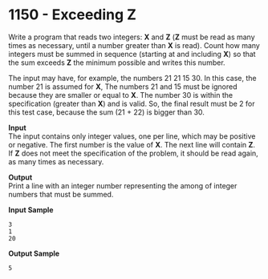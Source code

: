 # 1150 - Exceeding Z

Write a program that reads two integers: **X** and **Z** (**Z** must be read as many times as necessary, until a number greater than **X** is read). Count how many integers must be summed in sequence (starting at and including **X**) so that the sum exceeds **Z** the minimum possible and writes this number.

The input may have, for example, the numbers ​​21 21 15 30. In this case, the number 21 is assumed for **X**, The numbers 21 and 15 must be ignored because they are smaller or equal to **X**. The number 30 is within the specification (greater than **X**) and is valid. So, the final result must be 2 for this test case, because the sum (21 + 22) is bigger than 30.

**Input**<br>
The input contains only integer values​​, one per line, which may be positive or negative. The first number is the value of **X**. The next line will contain **Z**. If **Z** does not meet the specification of the problem, it should be read again, as many times as necessary.

**Output**<br>
Print a line with an integer number representing the among of integer numbers that must be summed.

**Input Sample**
````
3 
1
20 
````

**Output Sample**
````
5
````          